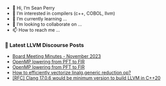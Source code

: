 - 👋 Hi, I’m Sean Perry
- 👀 I’m interested in compilers (c++, COBOL, llvm)
- 🌱 I’m currently learning ...
- 💞️ I’m looking to collaborate on ...
- 📫 How to reach me ...

<!---
s66perry/s66perry is a ✨ special ✨ repository because its `README.md` (this file) appears on your GitHub profile.
You can click the Preview link to take a look at your changes.
--->
### 📕 Latest LLVM Discourse Posts

<!-- DISCOURSE-LLVM:START -->
- [Board Meeting Minutes - November 2023](https://discourse.llvm.org/t/board-meeting-minutes-november-2023/75560#post_1)
- [OpenMP lowering from PFT to FIR](https://discourse.llvm.org/t/openmp-lowering-from-pft-to-fir/75263?page=3#post_45)
- [OpenMP lowering from PFT to FIR](https://discourse.llvm.org/t/openmp-lowering-from-pft-to-fir/75263?page=3#post_44)
- [How to efficiently vectorize linalg.generic reduction op?](https://discourse.llvm.org/t/how-to-efficiently-vectorize-linalg-generic-reduction-op/75559#post_1)
- [[RFC] Clang 17.0.6 would be minimum version to build LLVM in C++20](https://discourse.llvm.org/t/rfc-clang-17-0-6-would-be-minimum-version-to-build-llvm-in-c-20/75345#post_15)
<!-- DISCOURSE-LLVM:END -->
